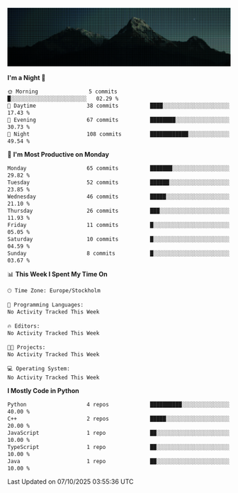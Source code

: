 <p><img src="SCR-20251007-czlk.png" alt="alt README header"></p>

<!--START_SECTION:waka-->
**I'm a Night 🦉** 

```text
🌞 Morning                5 commits           █░░░░░░░░░░░░░░░░░░░░░░░░   02.29 % 
🌆 Daytime                38 commits          ████░░░░░░░░░░░░░░░░░░░░░   17.43 % 
🌃 Evening                67 commits          ████████░░░░░░░░░░░░░░░░░   30.73 % 
🌙 Night                  108 commits         ████████████░░░░░░░░░░░░░   49.54 % 
```
📅 **I'm Most Productive on Monday** 

```text
Monday                   65 commits          ███████░░░░░░░░░░░░░░░░░░   29.82 % 
Tuesday                  52 commits          ██████░░░░░░░░░░░░░░░░░░░   23.85 % 
Wednesday                46 commits          █████░░░░░░░░░░░░░░░░░░░░   21.10 % 
Thursday                 26 commits          ███░░░░░░░░░░░░░░░░░░░░░░   11.93 % 
Friday                   11 commits          █░░░░░░░░░░░░░░░░░░░░░░░░   05.05 % 
Saturday                 10 commits          █░░░░░░░░░░░░░░░░░░░░░░░░   04.59 % 
Sunday                   8 commits           █░░░░░░░░░░░░░░░░░░░░░░░░   03.67 % 
```


📊 **This Week I Spent My Time On** 

```text
🕑︎ Time Zone: Europe/Stockholm

💬 Programming Languages: 
No Activity Tracked This Week

🔥 Editors: 
No Activity Tracked This Week

🐱‍💻 Projects: 
No Activity Tracked This Week

💻 Operating System: 
No Activity Tracked This Week
```

**I Mostly Code in Python** 

```text
Python                   4 repos             ██████████░░░░░░░░░░░░░░░   40.00 % 
C++                      2 repos             █████░░░░░░░░░░░░░░░░░░░░   20.00 % 
JavaScript               1 repo              ██░░░░░░░░░░░░░░░░░░░░░░░   10.00 % 
TypeScript               1 repo              ██░░░░░░░░░░░░░░░░░░░░░░░   10.00 % 
Java                     1 repo              ██░░░░░░░░░░░░░░░░░░░░░░░   10.00 % 
```




 Last Updated on 07/10/2025 03:55:36 UTC
<!--END_SECTION:waka-->
